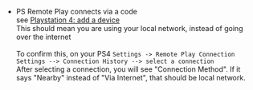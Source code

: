 * PS Remote Play connects via a code <br>
  see [Playstation 4: add a device](https://manuals.playstation.net/document/en/ps4/settings/adddevice.html) <br>
  This should mean you are using your local network, instead of going over the internet <br>
  <br>
  To confirm this, on your PS4 `Settings -> Remote Play Connection Settings --> Connection History --> select a connection` <br>
  After selecting a connection, you will see "Connection Method". If it says "Nearby" instead of "Via Internet", that should be local network.
